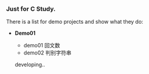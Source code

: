 ### Just for C Study.
There is a list for demo projects and show what they do:

- **Demo01**
    - demo01 回文数
    - demo02 判别字符串 
    
    developing..